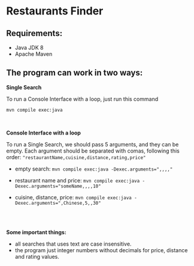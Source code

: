 # Restaurants Finder 


## Requirements: 
 - Java JDK 8
 - Apache Maven
 
 
## The program can work in two ways:

**Single Search**


To run a Console Interface with a loop, just run this command

`mvn compile exec:java`


<br>


**Console Interface with a loop**
 
 
To run a Single Search, we should pass 5 arguments, and they can be empty. Each argument should be separated with comas, following this order:
`"restaurantName,cuisine,distance,rating,price"`



+ empty search:
`mvn compile exec:java -Dexec.arguments=",,,,"`

+ restaurant name and price:
`mvn compile exec:java -Dexec.arguments="someName,,,,10"`

+ cuisine, distance, price: 
`mvn compile exec:java -Dexec.arguments=",Chinese,5,,30"`




<br>
<br>




**Some important things:**
- all searches that uses text are case insensitive.
- the program just integer numbers without decimals for price, distance and rating values.

